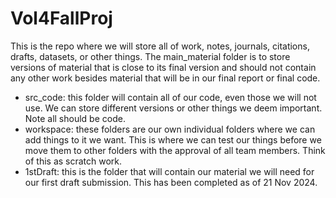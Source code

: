 # Vol4FallProj
This is the repo where we will store all of work, notes, journals, citations, drafts, datasets, or other things. The main_material folder is to store versions of material that is close to its final version and should not contain any other work besides material that will be in our final report or final code.

* src_code: this folder will contain all of our code, even those we will not use. We can store different versions or other things we deem important. Note all should be code.
* workspace: these folders are our own individual folders where we can add things to it we want. This is where we can test our things before we move them to other folders with the approval of all team members. Think of this as scratch work.
* 1stDraft: this is the folder that will contain our material we will need for our first draft submission. This has been completed as of 21 Nov 2024.

